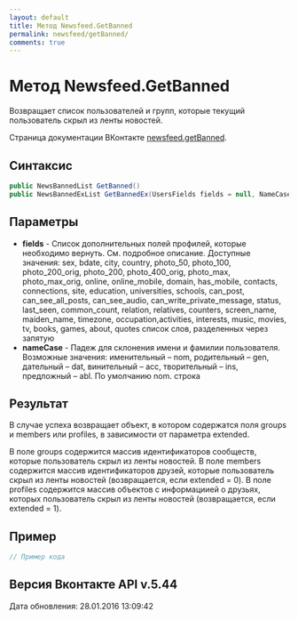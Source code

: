 ```yaml
---
layout: default
title: Метод Newsfeed.GetBanned
permalink: newsfeed/getBanned/
comments: true
---
```

# Метод Newsfeed.GetBanned
Возвращает список пользователей и групп, которые текущий пользователь скрыл из ленты новостей.

Страница документации ВКонтакте [newsfeed.getBanned](https://vk.com/dev/newsfeed.getBanned).
## Синтаксис
``` csharp
public NewsBannedList GetBanned()
public NewsBannedExList GetBannedEx(UsersFields fields = null, NameCase nameCase = null)
```

## Параметры
+ **fields** - Список дополнительных полей профилей, которые необходимо вернуть. См. подробное описание. 
Доступные значения: sex, bdate, city, country, photo_50, photo_100, photo_200_orig, photo_200, photo_400_orig, photo_max, photo_max_orig, online, online_mobile, domain, has_mobile, contacts, connections, site, education, universities, schools, can_post, can_see_all_posts, can_see_audio, can_write_private_message, status, last_seen, common_count, relation, relatives, counters, screen_name, maiden_name, timezone, occupation,activities, interests, music, movies, tv, books, games, about, quotes список слов, разделенных через запятую
+ **nameCase** - Падеж для склонения имени и фамилии пользователя. Возможные значения: именительный – nom, родительный – gen, дательный – dat, винительный – acc, творительный – ins, предложный – abl. По умолчанию nom. строка

## Результат
В случае успеха возвращает объект, в котором содержатся поля groups и members или profiles, в зависимости от параметра extended. 

В поле groups содержится массив идентификаторов сообществ, которые пользователь скрыл из ленты новостей. 
В поле members содержится массив идентификаторов друзей, которые пользователь скрыл из ленты новостей (возвращается, если extended = 0). 
В поле profiles содержится массив объектов с информациией о друзьях, которых пользователь скрыл из ленты новостей (возвращается, если extended = 1).

## Пример
``` csharp
// Пример кода
```

## Версия Вконтакте API v.5.44
Дата обновления: 28.01.2016 13:09:42
